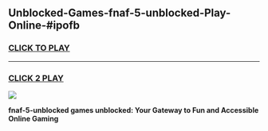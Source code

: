 
## Unblocked-Games-fnaf-5-unblocked-Play-Online-#ipofb
<h3>
<a href="https://premium.freeplayer.one?title=fnaf-5-unblocked&ref=24F">CLICK TO PLAY</a></h3>
<hr>

<h3>
<a href="https://premium.freeplayer.one?title=fnaf-5-unblocked&ref=24F">CLICK 2 PLAY</a>
  
</h3>

<a href="https://premium.freeplayer.one?title=fnaf-5-unblocked&ref=24F/"><img src="https://clearcache.store/games.png"></a>


**fnaf-5-unblocked games unblocked: Your Gateway to Fun and Accessible Online Gaming**
